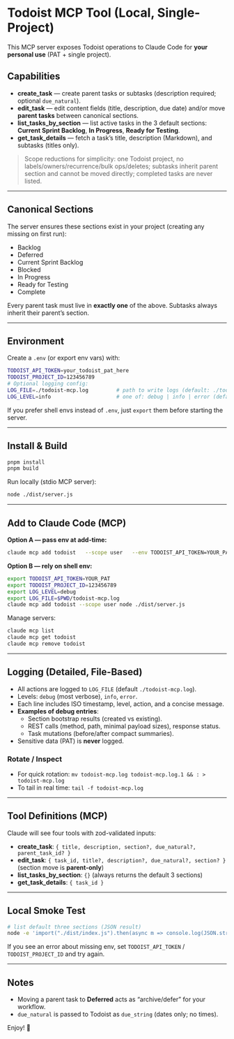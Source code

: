 # Todoist MCP Tool (Local, Single-Project)

This MCP server exposes Todoist operations to Claude Code for **your personal use** (PAT + single project).

## Capabilities
- **create_task** — create parent tasks or subtasks (description required; optional `due_natural`).
- **edit_task** — edit content fields (title, description, due date) and/or move **parent tasks** between canonical sections.
- **list_tasks_by_section** — list active tasks in the 3 default sections: **Current Sprint Backlog**, **In Progress**, **Ready for Testing**.
- **get_task_details** — fetch a task’s title, description (Markdown), and subtasks (titles only).

> Scope reductions for simplicity: one Todoist project, no labels/owners/recurrence/bulk ops/deletes; subtasks inherit parent section and cannot be moved directly; completed tasks are never listed.

---

## Canonical Sections
The server ensures these sections exist in your project (creating any missing on first run):

- Backlog
- Deferred
- Current Sprint Backlog
- Blocked
- In Progress
- Ready for Testing
- Complete

Every parent task must live in **exactly one** of the above. Subtasks always inherit their parent’s section.

---

## Environment
Create a `.env` (or export env vars) with:

```bash
TODOIST_API_TOKEN=your_todoist_pat_here
TODOIST_PROJECT_ID=123456789
# Optional logging config:
LOG_FILE=./todoist-mcp.log         # path to write logs (default: ./todoist-mcp.log)
LOG_LEVEL=info                     # one of: debug | info | error (default: info)
```

If you prefer shell envs instead of `.env`, just `export` them before starting the server.

---

## Install & Build
```bash
pnpm install
pnpm build
```

Run locally (stdio MCP server):
```bash
node ./dist/server.js
```

---

## Add to Claude Code (MCP)
**Option A — pass env at add-time:**
```bash
claude mcp add todoist   --scope user   --env TODOIST_API_TOKEN=YOUR_PAT   --env TODOIST_PROJECT_ID=123456789   --env LOG_LEVEL=debug   --env LOG_FILE=/absolute/path/todoist-mcp.log   -- node ./dist/server.js
```

**Option B — rely on shell env:**
```bash
export TODOIST_API_TOKEN=YOUR_PAT
export TODOIST_PROJECT_ID=123456789
export LOG_LEVEL=debug
export LOG_FILE=$PWD/todoist-mcp.log
claude mcp add todoist --scope user node ./dist/server.js
```

Manage servers:
```bash
claude mcp list
claude mcp get todoist
claude mcp remove todoist
```

---

## Logging (Detailed, File-Based)
- All actions are logged to `LOG_FILE` (default `./todoist-mcp.log`).
- Levels: `debug` (most verbose), `info`, `error`.
- Each line includes ISO timestamp, level, action, and a concise message.
- **Examples of debug entries**:
  - Section bootstrap results (created vs existing).
  - REST calls (method, path, minimal payload sizes), response status.
  - Task mutations (before/after compact summaries).
- Sensitive data (PAT) is **never** logged.

### Rotate / Inspect
- For quick rotation: `mv todoist-mcp.log todoist-mcp.log.1 && : > todoist-mcp.log`
- To tail in real time: `tail -f todoist-mcp.log`

---

## Tool Definitions (MCP)
Claude will see four tools with zod-validated inputs:

- **create_task**: `{ title, description, section?, due_natural?, parent_task_id? }`
- **edit_task**: `{ task_id, title?, description?, due_natural?, section? }` (section move is **parent-only**)
- **list_tasks_by_section**: `{}` (always returns the default 3 sections)
- **get_task_details**: `{ task_id }`

---

## Local Smoke Test
```bash
# list default three sections (JSON result)
node -e 'import("./dist/index.js").then(async m => console.log(JSON.stringify(await m.todoist_tool({action:"list_tasks_by_section",args:{}}),null,2)))'
```

If you see an error about missing env, set `TODOIST_API_TOKEN` / `TODOIST_PROJECT_ID` and try again.

---

## Notes
- Moving a parent task to **Deferred** acts as “archive/defer” for your workflow.
- `due_natural` is passed to Todoist as `due_string` (dates only; no times).

Enjoy! 🧰

